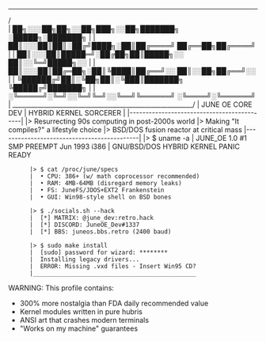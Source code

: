   _________________________________________________________
 /                                                         \
|   ██╗░░░██╗██╗░░██╗███╗░░██╗███████╗  ░█████╗░███████╗  |
|   ██║░░░██║██║░██╔╝████╗░██║██╔════╝  ██╔══██╗██╔════╝  |
|   ██║░░░██║█████═╝░██╔██╗██║█████╗░░  ██║░░╚═╝█████╗░░  |
|   ██║░░░██║██╔═██╗░██║╚████║██╔══╝░░  ██║░░██╗██╔══╝░░  |
|   ╚██████╔╝██║░╚██╗██║░╚███║███████╗  ╚█████╔╝███████╗  |
|   ░╚═════╝░╚═╝░░╚═╝╚═╝░░╚══╝╚══════╝  ░╚════╝░╚══════╝  |
 \_________________________________________________________/
          |  JUNE OE CORE DEV | HYBRID KERNEL SORCERER  |
          |--------------------------------------------|
          |> Resurrecting 90s computing in post-2000s world
          |> Making "It compiles?" a lifestyle choice
          |> BSD/DOS fusion reactor at critical mass
          |--------------------------------------------|
          |> $ uname -a
          |  JUNE_OE 1.0 #1 SMP PREEMPT Jun 1993 i386
          |  GNU/BSD/DOS HYBRID KERNEL PANIC READY

          |> $ cat /proc/june/specs
          |  • CPU: 386+ (w/ math coprocessor recommended)
          |  • RAM: 4MB-64MB (disregard memory leaks)
          |  • FS: JuneFS/JDOS+EXT2 Frankenstein
          |  • GUI: Win98-style shell on BSD bones

          |> $ ./socials.sh --hack
          |  [*] MATRIX: @june_dev:retro.hack
          |  [*] DISCORD: JuneOE_Dev#1337
          |  [*] BBS: juneos.bbs.retro (2400 baud)

          |> $ sudo make install
          |  [sudo] password for wizard: ********
          |  Installing legacy drivers...
          |  ERROR: Missing .vxd files - Insert Win95 CD?
          |______________________________________________

  WARNING: This profile contains:
  - 300% more nostalgia than FDA daily recommended value
  - Kernel modules written in pure hubris
  - ANSI art that crashes modern terminals
  - "Works on my machine" guarantees
